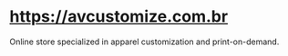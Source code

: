 # https://avcustomize.com.br

Online store specialized in apparel customization and print-on-demand.
